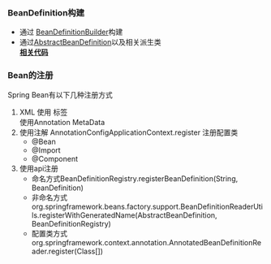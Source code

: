 ### **BeanDefinition构建**
 * 通过 [BeanDefinitionBuilder](https://github.com/spring-projects/spring-framework/blob/main/spring-beans/src/main/java/org/springframework/beans/factory/support/BeanDefinitionBuilder.java)构建
 * 通过[AbstractBeanDefinition](https://github.com/spring-projects/spring-framework/blob/main/spring-beans/src/main/java/org/springframework/beans/factory/support/AbstractBeanDefinition.java)以及相关派生类  
[**相关代码**](../../spring-beans-overview/src/main/java/com/fantasybaby/spring/beans/overview/BeanDefinitionBuildDemo.java)

### **Bean的注册**
Spring Bean有以下几种注册方式
1. XML 使用 <Bean name /> 标签  
	使用Annotation MetaData
2. 使用注解
  AnnotationConfigApplicationContext.register 注册配置类
   * @Bean
   * @Import
   * @Component
3. 使用api注册
   * 命名方式BeanDefinitionRegistry.registerBeanDefinition(String, BeanDefinition)
   * 非命名方式 org.springframework.beans.factory.support.BeanDefinitionReaderUtils.registerWithGeneratedName(AbstractBeanDefinition, BeanDefinitionRegistry)
   * 配置类方式 org.springframework.context.annotation.AnnotatedBeanDefinitionReader.register(Class[])
